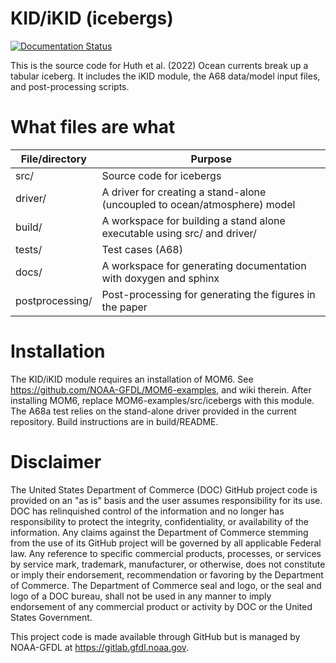 # KID/iKID (icebergs)

[![Documentation Status](https://readthedocs.org/projects/kid/badge/?version=latest)](https://kid.readthedocs.io/en/latest/?badge=latest)

This is the source code for Huth et al. (2022) Ocean currents break up a tabular iceberg. It includes the iKID module, the A68 data/model input files, and post-processing scripts.

# What files are what

| File/directory    | Purpose |
| --------------    | ------- |
| src/              | Source code for icebergs |
| driver/           | A driver for creating a stand-alone (uncoupled to ocean/atmosphere) model |
| build/            | A workspace for building a stand alone executable using src/ and driver/ |
| tests/            | Test cases (A68) |
| docs/             | A workspace for generating documentation with doxygen and sphinx |
| postprocessing/   | Post-processing for generating the figures in the paper |

# Installation

The KID/iKID module requires an installation of MOM6. See https://github.com/NOAA-GFDL/MOM6-examples, and wiki therein. After installing MOM6, replace MOM6-examples/src/icebergs with this module. The A68a test relies on the stand-alone driver provided in the current repository. Build instructions are in build/README.

# Disclaimer

The United States Department of Commerce (DOC) GitHub project code is provided on an "as is" basis and the user assumes responsibility for its use. DOC has relinquished control of the information and no longer has responsibility to protect the integrity, confidentiality, or availability of the information. Any claims against the Department of Commerce stemming from the use of its GitHub project will be governed by all applicable Federal law. Any reference to specific commercial products, processes, or services by service mark, trademark, manufacturer, or otherwise, does not constitute or imply their endorsement, recommendation or favoring by the Department of Commerce. The Department of Commerce seal and logo, or the seal and logo of a DOC bureau, shall not be used in any manner to imply endorsement of any commercial product or activity by DOC or the United States Government.

This project code is made available through GitHub but is managed by NOAA-GFDL at https://gitlab.gfdl.noaa.gov.

